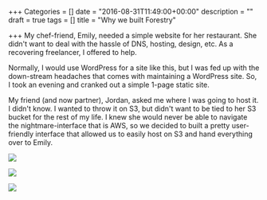 +++
Categories = []
date = "2016-08-31T11:49:00+00:00"
description = ""
draft = true
tags = []
title = "Why we built Forestry"

+++
My chef-friend, Emily, needed a simple website for her restaurant.  She didn't want to deal with the hassle of DNS, hosting, design, etc.  As a recovering freelancer, I offered to help. 

Normally, I would use WordPress for a site like this, but I was fed up with the down-stream headaches that comes with maintaining a WordPress site.  So, I took an evening and cranked out a simple 1-page static site.

My friend (and now partner), Jordan, asked me where I was going to host it.  I didn't know.  I wanted to throw it on S3, but didn't want to be tied to her S3 bucket for the rest of my life. I knew she would never be able to navigate the nightmare-interface that is AWS, so we decided to built a pretty user-friendly interface that allowed us to easily host on S3 and hand everything over to Emily.

![](/blog/forestryio/images/aws-console-puke.png)

![](/blog/forestryio/images/admin1.png)

![](/blog/forestryio/images/cms2.png)
